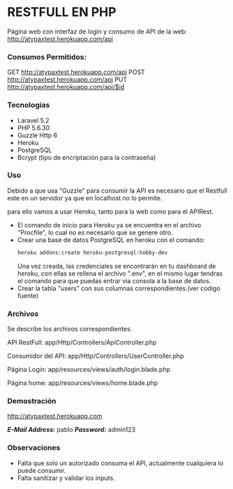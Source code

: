 # RESTFULL EN PHP

Página web con interfaz de login y consumo de API de la web:
http://atypaxtest.herokuapp.com/api

### Consumos Permitidos: ###

GET http://atypaxtest.herokuapp.com/api
POST http://atypaxtest.herokuapp.com/api
PUT http://atypaxtest.herokuapp.com/api/$id

### Tecnologias ###
 - Laravel 5.2
 - PHP 5.6.30
 - Guzzle Http 6
 - Heroku
 - PostgreSQL
 - Bcrypt (tipo de encriptación para la contraseña)

### Uso ###

Debido a que usa "Guzzle" para consumir la API es necesario que el Restfull este en un servidor ya que en localhost no lo permite.

para ello vamos a usar Heroku, tanto para la web como para el APIRest.

- El comando de inicio para Heroku ya se encuentra en el archivo "Procfile", lo cual no es necesario que se genere otro.
- Crear una base de datos PostgreSQL en heroku con el comando:
    ```sh
    heroku addons:create heroku-postgresql:hobby-dev
    ```
    Una vez creada, las credenciales se encontrarán en tu dashboard de heroku, con ellas se rellena el archivo ".env", en el mismo lugar tendras el comando para que puedas entrar via consola a la base de datos.
- Crear la tabla "users" con sus columnas correspondientes.(ver codigo fuente)

### Archivos ###

Se describe los archivos correspondientes.

API RestFull:
app/Http/Controllers/ApiController.php

Consumidor del API:
app/Http/Controllers/UserController.php

Página Login:
app/resources/views/auth/login.blade.php

Página home:
app/resources/views/home.blade.php

### Demostración ###
http://atypaxtest.herokuapp.com

***E-Mail Address:*** pablo
***Password:*** admin123

### Observaciones ###
- Falta que solo un autorizado consuma el API, actualmente cualquiera lo puede consumir.
- Falta sanitizar y validar los inputs.